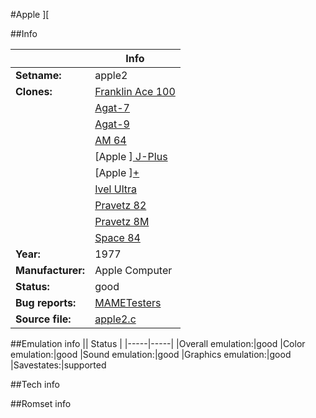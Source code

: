 #Apple ][

##Info

||Info|
|-----|-----|
|**Setname:**|apple2
|**Clones:**|[Franklin Ace 100](ace100.md)
||[Agat-7](agat7.md)
||[Agat-9](agat9.md)
||[AM 64](am64.md)
||[Apple ][ J-Plus](apple2jp.md)
||[Apple ][+](apple2p.md)
||[Ivel Ultra](ivelultr.md)
||[Pravetz 82](prav82.md)
||[Pravetz 8M](prav8m.md)
||[Space 84](space84.md)
|**Year:**|1977
|**Manufacturer:**|Apple Computer
|**Status:**|good
|**Bug reports:**|[MAMETesters](http://mametesters.org/view_all_set.php?type=1&temporary=y&search=apple2.c)
|**Source file:**|[apple2.c](https://github.com/mamedev/mame/blob/master/src/mess/drivers/apple2.c)

##Emulation info
|| Status |
|-----|-----|
|Overall emulation:|good
|Color emulation:|good
|Sound emulation:|good
|Graphics emulation:|good
|Savestates:|supported

##Tech info

##Romset info

<!--- START OF EDITED COMMENT DO NOT TOUCH TEXT ABOVE-->

